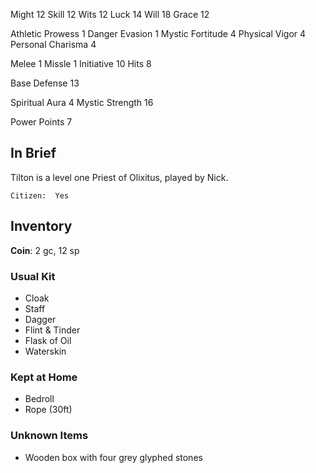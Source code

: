Might               12
Skill               12
Wits                12
Luck                14
Will                18
Grace               12

Athletic Prowess    1
Danger Evasion      1
Mystic Fortitude    4
Physical Vigor      4
Personal Charisma   4

Melee               1
Missle              1
Initiative          10
Hits                8

Base Defense        13

Spiritual Aura      4
Mystic Strength     16

Power Points        7


## In Brief

Tilton is a level one Priest of Olixitus, played by Nick.

    Citizen:  Yes

## Inventory

**Coin**: 2 gc, 12 sp

### Usual Kit

* Cloak
* Staff
* Dagger
* Flint & Tinder
* Flask of Oil
* Waterskin

### Kept at Home

* Bedroll
* Rope (30ft)

### Unknown Items
* Wooden box with four grey glyphed stones
